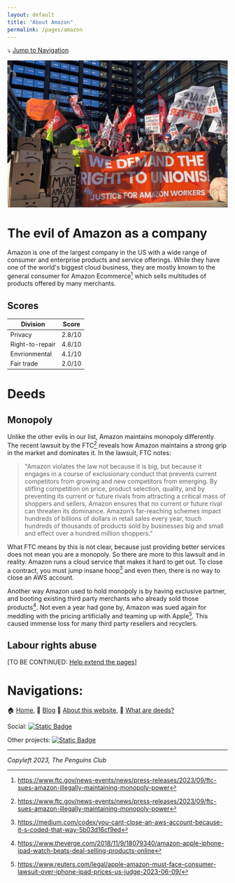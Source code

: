 ```yaml
---
layout: default
title: "About Amazon"
permalink: /pages/amazon
---
```

⤵️ [Jump to Navigation](#navigations)

![Amazon workers protesting](img/amazon-protest.jpg)

# The evil of Amazon as a company

Amazon is one of the largest company in the US with a wide range of consumer and enterprise products and service offerings. While they have one of the world's biggest cloud business, they are mostly known to the general consumer for Amazon Ecommerce[^1] which sells multitudes of products offered by many merchants. 

## Scores

| Division        | Score  |
| ----------------- | -------- |
| Privacy         | 2.8/10 |
| Right-to-repair | 4.8/10 |
| Envrionmental   | 4.1/10 |
| Fair trade      | 2.0/10 |

# Deeds

## Monopoly

Unlike the other evils in our list, Amazon maintains monopoly differently. The recent lawsuit by the FTC[^1] reveals how Amazon maintains a strong grip in the market and dominates it. In the lawsuit, FTC notes:

> "Amazon violates the law not because it is big, but because it engages in a course of exclusionary conduct that prevents current competitors from growing and new competitors from emerging. By stifling competition on price, product selection, quality, and by preventing its current or future rivals from attracting a critical mass of shoppers and sellers, Amazon ensures that no current or future rival can threaten its dominance. Amazon’s far-reaching schemes impact hundreds of billions of dollars in retail sales every year, touch hundreds of thousands of products sold by businesses big and small and effect over a hundred million shoppers."

What FTC means by this is not clear, because just providing better services does not mean you are a monopoly. So there are more to this lawsuit and in reality. Amazon runs a cloud service that makes it hard to get out. To close a contract, you must jump insane hoop[^2] and even then, there is no way to close an AWS account. 

Another way Amazon used to hold monopoly is by having exclusive partner, and booting existing third party merchants who already sold those products[^3]. Not even a year had gone by, Amazon was sued again for meddling with the pricing artificially and teaming up with Apple[^4]. This caused immense loss for many third party resellers and recyclers.

## Labour rights abuse

[TO BE CONTINUED: [Help extend the pages](https://github.com/imahbub/evilapple/discussions)]

[^1]: https://www.ftc.gov/news-events/news/press-releases/2023/09/ftc-sues-amazon-illegally-maintaining-monopoly-power

[^2]: https://medium.com/codex/you-cant-close-an-aws-account-because-it-s-coded-that-way-5b03d16cf9ed

[^3]: https://www.theverge.com/2018/11/9/18079340/amazon-apple-iphone-ipad-watch-beats-deal-selling-products-online

[^4]: https://www.reuters.com/legal/apple-amazon-must-face-consumer-lawsuit-over-iphone-ipad-prices-us-judge-2023-06-09/

# Navigations:

🏠 [Home](https://evilapple.org), 📝 [Blog](/pages/blog) 📖 [About this website](about), 📢 [What are deeds?](deeds)

Social: <a href="https://t.me/The_PenguinsClub">![Static Badge](https://img.shields.io/badge/Telegram-join_us-0088CC?logo=telegram&logoColor=white&link=https%3A%2F%2Ft.me%2FThe_PenguinsClub)</a>

Other projects: <a href="https://the-penguins-club.github.io/bd-blockade/">![Static Badge](https://img.shields.io/badge/The_Penguins_Club%2Fbd--blockade-black?logo=github&logoColor=white&link=https%3A%2F%2Fgithub.com%2FThe-Penguins-Club%2Fbd-blockade)</a>

---

*Copyleft 2023, The Penguins Club*

<script src="https://giscus.app/client.js"
        data-repo="imahbub/evilapple"
        data-repo-id="R_kgDOKvVkrw"
        data-category="General"
        data-category-id="DIC_kwDOKvVkr84CbEw5"
        data-mapping="pathname"
        data-strict="0"
        data-reactions-enabled="1"
        data-emit-metadata="0"
        data-input-position="top"
        data-theme="light"
        data-lang="en"
        crossorigin="anonymous"
        async>
</script>
